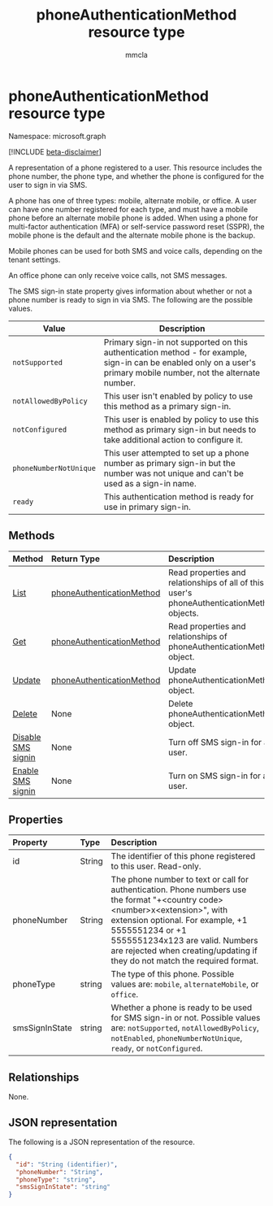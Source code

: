﻿---
title: "phoneAuthenticationMethod resource type"
description: "A representation of a phone registered to a user."
localization_priority: Normal
author: "mmcla"
ms.prod: "microsoft-identity-platform"
doc_type: "resourcePageType"
---

# phoneAuthenticationMethod resource type

Namespace: microsoft.graph

[!INCLUDE [beta-disclaimer](../../includes/beta-disclaimer.md)]

A representation of a phone registered to a user. This resource includes the phone number, the phone type, and whether the phone is configured for the user to sign in via SMS.

A phone has one of three types: mobile, alternate mobile, or office. A user can have one number registered for each type, and must have a mobile phone before an alternate mobile phone is added. When using a phone for multi-factor authentication (MFA) or self-service password reset (SSPR), the mobile phone is the default and the alternate mobile phone is the backup. 

Mobile phones can be used for both SMS and voice calls, depending on the tenant settings.

An office phone can only receive voice calls, not SMS messages.

The SMS sign-in state property gives information about whether or not a phone number is ready to sign in via SMS. The following are the possible values.

| Value                  | Description                                                                                                                                                         |
| ---------------------- | ------------------------------------------------------------------------------------------------------------------------------------------------------------------- |
| `notSupported`         | Primary sign-in not supported on this authentication method - for example, sign-in can be enabled only on a user's primary mobile number, not the alternate number. |
| `notAllowedByPolicy`   | This user isn't enabled by policy to use this method as a primary sign-in.                                                                                          |
| `notConfigured`        | This user is enabled by policy to use this method as primary sign-in but needs to take additional action to configure it.                                           |
| `phoneNumberNotUnique` | This user attempted to set up a phone number as primary sign-in but the number was not unique and can't be used as a sign-in name.                                  |
| `ready`                | This authentication method is ready for use in primary sign-in.                                                                                                     |

## Methods

| Method                                                                     | Return Type                                               | Description                                                                                |
| :------------------------------------------------------------------------- | :-------------------------------------------------------- | :----------------------------------------------------------------------------------------- |
| [List](../api/Authentication-list-phonemethods.md)                         | [phoneAuthenticationMethod](phoneauthenticationmethod.md) | Read properties and relationships of all of this user's phoneAuthenticationMethod objects. |
| [Get](../api/phoneauthenticationmethod-get.md)                             | [phoneAuthenticationMethod](phoneauthenticationmethod.md) | Read properties and relationships of phoneAuthenticationMethod object.                     |
| [Update](../api/phoneauthenticationmethod-update.md)                       | [phoneAuthenticationMethod](phoneauthenticationmethod.md) | Update phoneAuthenticationMethod object.                                                   |
| [Delete](../api/phoneauthenticationmethod-delete.md)                       | None                                                      | Delete phoneAuthenticationMethod object.                                                   |
| [Disable SMS signin](../api/phoneauthenticationmethod-disablesmssignin.md) | None                                                      | Turn off SMS sign-in for a user.                                                           |
| [Enable SMS signin](../api/phoneauthenticationmethod-enablesmssignin.md)   | None                                                      | Turn on SMS sign-in for a user.                                                            |

## Properties

| Property       | Type   | Description                                                                                                                                                                                                                                                                                               |
| :------------- | :----- | :-------------------------------------------------------------------------------------------------------------------------------------------------------------------------------------------------------------------------------------------------------------------------------------------------------- |
| id             | String | The identifier of this phone registered to this user. Read-only.                                                                                                                                                                                                                                          |
| phoneNumber    | String | The phone number to text or call for authentication. Phone numbers use the format "+\<country code\> \<number\>x\<extension\>", with extension optional. For example, +1 5555551234 or +1 5555551234x123 are valid. Numbers are rejected when creating/updating if they do not match the required format. |
| phoneType      | string | The type of this phone. Possible values are: `mobile`, `alternateMobile`, or `office`.                                                                                                                                                                                                                    |
| smsSignInState | string | Whether a phone is ready to be used for SMS sign-in or not. Possible values are: `notSupported`, `notAllowedByPolicy`, `notEnabled`, `phoneNumberNotUnique`, `ready`, or `notConfigured`.                                                                                                                 |

## Relationships

None.

## JSON representation

The following is a JSON representation of the resource.

<!-- {
  "blockType": "resource",
  "optionalProperties": [

  ],
  "@odata.type": "microsoft.graph.phoneAuthenticationMethod",
  "baseType": "",
  "keyProperty": "id"
}-->

```json
{
  "id": "String (identifier)",
  "phoneNumber": "String",
  "phoneType": "string",
  "smsSignInState": "string"
}
```

<!-- uuid: 16cd6b66-4b1a-43a1-adaf-3a886856ed98
2019-02-04 14:57:30 UTC -->

<!-- {
  "type": "#page.annotation",
  "description": "phoneAuthenticationMethod resource",
  "keywords": "",
  "section": "documentation",
  "tocPath": ""
}-->
